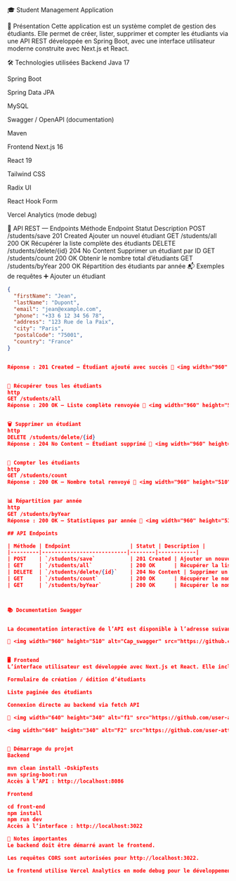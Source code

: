 🎓 Student Management Application


🧾 Présentation
Cette application est un système complet de gestion des étudiants. Elle permet de créer, lister, supprimer et compter les étudiants via une API REST développée en Spring Boot, avec une interface utilisateur moderne construite avec Next.js et React.

🛠️ Technologies utilisées
Backend
Java 17

Spring Boot

Spring Data JPA

MySQL

Swagger / OpenAPI (documentation)

Maven

Frontend
Next.js 16

React 19

Tailwind CSS

Radix UI

React Hook Form

Vercel Analytics (mode debug)

📡 API REST — Endpoints
Méthode	Endpoint	Statut	Description
POST	/students/save	201 Created	Ajouter un nouvel étudiant
GET	/students/all	200 OK	Récupérer la liste complète des étudiants
DELETE	/students/delete/{id}	204 No Content	Supprimer un étudiant par ID
GET	/students/count	200 OK	Obtenir le nombre total d’étudiants
GET	/students/byYear	200 OK	Répartition des étudiants par année
📬 Exemples de requêtes
➕ Ajouter un étudiant
```json
{
  "firstName": "Jean",
  "lastName": "Dupont",
  "email": "jean@example.com",
  "phone": "+33 6 12 34 56 78",
  "address": "123 Rue de la Paix",
  "city": "Paris",
  "postalCode": "75001",
  "country": "France"
}


Réponse : 201 Created — Étudiant ajouté avec succès 📸 <img width="960" height="510" alt="1" src="https://github.com/user-attachments/assets/fe14964f-914f-4905-8191-68959395ffa4" />


📄 Récupérer tous les étudiants
http
GET /students/all
Réponse : 200 OK — Liste complète renvoyée 📸 <img width="960" height="510" alt="2" src="https://github.com/user-attachments/assets/3eb096a5-6796-415f-a735-9b047e0dbac8" />


🗑️ Supprimer un étudiant
http
DELETE /students/delete/{id}
Réponse : 204 No Content — Étudiant supprimé 📸 <img width="960" height="510" alt="DELET_4" src="https://github.com/user-attachments/assets/88f5a945-194a-4d4d-a284-f04ebe57c113" />


🔢 Compter les étudiants
http
GET /students/count
Réponse : 200 OK — Nombre total renvoyé 📸 <img width="960" height="510" alt="3" src="https://github.com/user-attachments/assets/a0e99736-0ce6-4e7f-81ed-c7e36df49a1b" />


📊 Répartition par année
http
GET /students/byYear
Réponse : 200 OK — Statistiques par année 📸 <img width="960" height="510" alt="byYear_5" src="https://github.com/user-attachments/assets/a2276047-3c5d-4084-a0fb-67df6417831c" />

## API Endpoints

| Méthode | Endpoint                   | Statut | Description |
|---------|---------------------------|--------|------------|
| POST    | `/students/save`           | 201 Created | Ajouter un nouvel étudiant |
| GET     | `/students/all`            | 200 OK      | Récupérer la liste complète des étudiants |
| DELETE  | `/students/delete/{id}`    | 204 No Content | Supprimer un étudiant par ID |
| GET     | `/students/count`          | 200 OK      | Récupérer le nombre total d’étudiants |
| GET     | `/students/byYear`         | 200 OK      | Récupérer le nombre d’étudiants par année |



📚 Documentation Swagger


La documentation interactive de l’API est disponible à l’adresse suivante : http://localhost:8086/swagger-ui.html Elle permet de visualiser et tester tous les endpoints.

📸 <img width="960" height="510" alt="Cap_swagger" src="https://github.com/user-attachments/assets/c33db5ef-5a76-4f04-850c-2c431fc3bf14" />


🖥️ Frontend
L’interface utilisateur est développée avec Next.js et React. Elle inclut :

Formulaire de création / édition d’étudiants

Liste paginée des étudiants

Connexion directe au backend via fetch API

📸 <img width="640" height="340" alt="f1" src="https://github.com/user-attachments/assets/c0d4f17d-5c60-41b0-88ac-8eb21c385f1c" />

<img width="640" height="340" alt="F2" src="https://github.com/user-attachments/assets/30f72de5-b9e2-489c-9bec-2ccd271c420a" />


🚀 Démarrage du projet
Backend

mvn clean install -DskipTests
mvn spring-boot:run
Accès à l’API : http://localhost:8086

Frontend

cd front-end
npm install
npm run dev
Accès à l’interface : http://localhost:3022

📝 Notes importantes
Le backend doit être démarré avant le frontend.

Les requêtes CORS sont autorisées pour http://localhost:3022.

Le frontend utilise Vercel Analytics en mode debug pour le développement.
